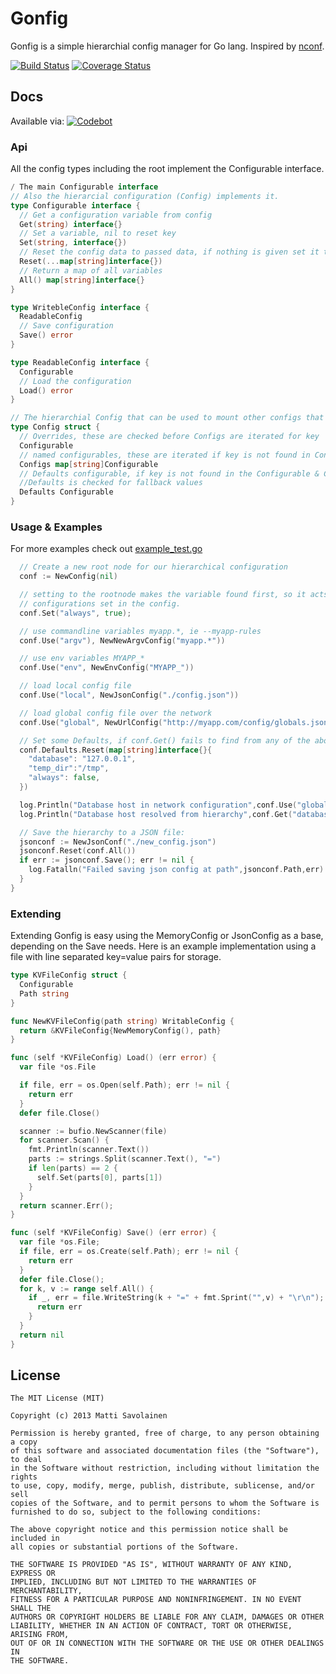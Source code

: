 # Gonfig

Gonfig is a simple hierarchial config manager for Go lang. Inspired by [nconf](https://github.com/flatiron/nconf).

[![Build Status](https://travis-ci.org/Nomon/gonfig.png?branch=master)](https://travis-ci.org/Nomon/gonfig)
[![Coverage Status](https://coveralls.io/repos/Nomon/gonfig/badge.png?branch=HEAD)](https://coveralls.io/r/Nomon/gonfig?branch=HEAD)
## Docs

Available via: [![Codebot](https://codebot.io/badge/github.com/Nomon/gonfig.png)](http://codebot.io/doc/pkg/github.com/Nomon/gonfig "Codebot")

### Api

All the config types including the root implement the Configurable interface.

```go
/ The main Configurable interface
// Also the hierarcial configuration (Config) implements it.
type Configurable interface {
  // Get a configuration variable from config
  Get(string) interface{}
  // Set a variable, nil to reset key
  Set(string, interface{})
  // Reset the config data to passed data, if nothing is given set it to zero value
  Reset(...map[string]interface{})
  // Return a map of all variables
  All() map[string]interface{}
}

type WritebleConfig interface {
  ReadableConfig
  // Save configuration
  Save() error
}

type ReadableConfig interface {
  Configurable
  // Load the configuration
  Load() error
}

// The hierarchial Config that can be used to mount other configs that are searched for keys by Get
type Config struct {
  // Overrides, these are checked before Configs are iterated for key
  Configurable
  // named configurables, these are iterated if key is not found in Config
  Configs map[string]Configurable
  // Defaults configurable, if key is not found in the Configurable & Configurables in Config,
  //Defaults is checked for fallback values
  Defaults Configurable
}

```

### Usage & Examples

For more examples check out [example_test.go](https://github.com/Nomon/gonfig/blob/master/example_test.go)


```go
  // Create a new root node for our hierarchical configuration
  conf := NewConfig(nil)

  // setting to the rootnode makes the variable found first, so it acts as an override for all the other
  // configurations set in the config.
  conf.Set("always", true);

  // use commandline variables myapp.*, ie --myapp-rules
  conf.Use("argv"), NewNewArgvConfig("myapp.*"))

  // use env variables MYAPP_*
  conf.Use("env", NewEnvConfig("MYAPP_"))

  // load local config file
  conf.Use("local", NewJsonConfig("./config.json"))

  // load global config file over the network
  conf.Use("global", NewUrlConfig("http://myapp.com/config/globals.json"))

  // Set some Defaults, if conf.Get() fails to find from any of the above configurations it will fall back to these.
  conf.Defaults.Reset(map[string]interface{}{
    "database": "127.0.0.1",
    "temp_dir":"/tmp",
    "always": false,
  })

  log.Println("Database host in network configuration",conf.Use("global").Get("database"))
  log.Println("Database host resolved from hierarchy",conf.Get("database"))

  // Save the hierarchy to a JSON file:
  jsonconf := NewJsonConf("./new_config.json")
  jsonconf.Reset(conf.All())
  if err := jsonconf.Save(); err != nil {
    log.Fatalln("Failed saving json config at path",jsonconf.Path,err)
  }
}

```

### Extending

Extending Gonfig is easy using the MemoryConfig or JsonConfig as a base, depending on the Save needs.
Here is an example implementation using a file with line separated key=value pairs for storage.


```go
type KVFileConfig struct {
  Configurable
  Path string
}

func NewKVFileConfig(path string) WritableConfig {
  return &KVFileConfig{NewMemoryConfig(), path}
}

func (self *KVFileConfig) Load() (err error) {
  var file *os.File

  if file, err = os.Open(self.Path); err != nil {
    return err
  }
  defer file.Close()

  scanner := bufio.NewScanner(file)
  for scanner.Scan() {
    fmt.Println(scanner.Text())
    parts := strings.Split(scanner.Text(), "=")
    if len(parts) == 2 {
      self.Set(parts[0], parts[1])
    }
  }
  return scanner.Err();
}

func (self *KVFileConfig) Save() (err error) {
  var file *os.File;
  if file, err = os.Create(self.Path); err != nil {
    return err
  }
  defer file.Close();
  for k, v := range self.All() {
    if _, err = file.WriteString(k + "=" + fmt.Sprint("",v) + "\r\n"); err != nil {
      return err
    }
  }
  return nil
}
```


## License

```text
The MIT License (MIT)

Copyright (c) 2013 Matti Savolainen

Permission is hereby granted, free of charge, to any person obtaining a copy
of this software and associated documentation files (the "Software"), to deal
in the Software without restriction, including without limitation the rights
to use, copy, modify, merge, publish, distribute, sublicense, and/or sell
copies of the Software, and to permit persons to whom the Software is
furnished to do so, subject to the following conditions:

The above copyright notice and this permission notice shall be included in
all copies or substantial portions of the Software.

THE SOFTWARE IS PROVIDED "AS IS", WITHOUT WARRANTY OF ANY KIND, EXPRESS OR
IMPLIED, INCLUDING BUT NOT LIMITED TO THE WARRANTIES OF MERCHANTABILITY,
FITNESS FOR A PARTICULAR PURPOSE AND NONINFRINGEMENT. IN NO EVENT SHALL THE
AUTHORS OR COPYRIGHT HOLDERS BE LIABLE FOR ANY CLAIM, DAMAGES OR OTHER
LIABILITY, WHETHER IN AN ACTION OF CONTRACT, TORT OR OTHERWISE, ARISING FROM,
OUT OF OR IN CONNECTION WITH THE SOFTWARE OR THE USE OR OTHER DEALINGS IN
THE SOFTWARE.
```
